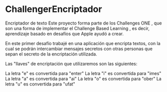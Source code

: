 # ChallengerEncriptador
Encriptador de texto
Este proyecto forma parte de los Challenges ONE , que son una forma de implementar el Challenge Based Learning , es decir, aprendizaje basado en desafíos que Apple ayudó a crear.

En este primer desafío trabajé en una aplicación que encripta textos, con la cual se podrán intercambiar mensajes secretos con otras personas que sepan el secreto de la encriptación utilizada.

Las "llaves" de encriptación que utilizaremos son las siguientes:

La letra "e" es convertida para "enter"
La letra "i" es convertida para "imes"
La letra "a" es convertida para "ai"
La letra "o" es convertida para "ober"
La letra "u" es convertida para "ufat"
